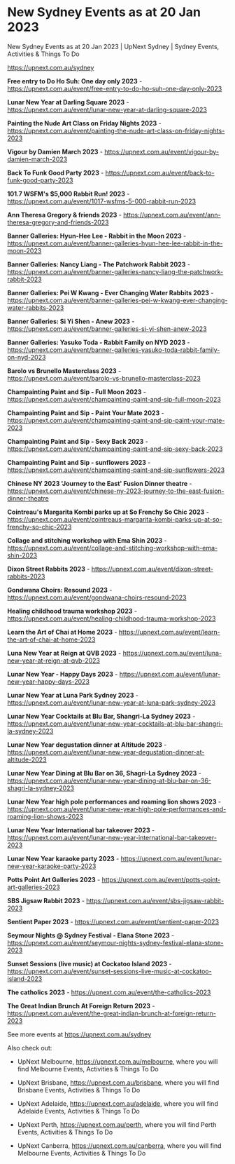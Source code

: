# New Sydney Events as at 20 Jan 2023
New Sydney Events as at 20 Jan 2023 | UpNext Sydney | Sydney Events, Activities &amp; Things To Do

https://upnext.com.au/sydney


**Free entry to Do Ho Suh: One day only 2023** - https://upnext.com.au/event/free-entry-to-do-ho-suh-one-day-only-2023

**Lunar New Year at Darling Square 2023** - https://upnext.com.au/event/lunar-new-year-at-darling-square-2023

**Painting the Nude Art Class on Friday Nights 2023** - https://upnext.com.au/event/painting-the-nude-art-class-on-friday-nights-2023

**Vigour by Damien March 2023** - https://upnext.com.au/event/vigour-by-damien-march-2023

**Back To Funk Good Party 2023** - https://upnext.com.au/event/back-to-funk-good-party-2023

**101.7 WSFM's $5,000 Rabbit Run! 2023** - https://upnext.com.au/event/1017-wsfms-5-000-rabbit-run-2023

**Ann Theresa Gregory & friends 2023** - https://upnext.com.au/event/ann-theresa-gregory-and-friends-2023

**Banner Galleries: Hyun-Hee Lee - Rabbit in the Moon 2023** - https://upnext.com.au/event/banner-galleries-hyun-hee-lee-rabbit-in-the-moon-2023

**Banner Galleries: Nancy Liang - The Patchwork Rabbit 2023** - https://upnext.com.au/event/banner-galleries-nancy-liang-the-patchwork-rabbit-2023

**Banner Galleries: Pei W Kwang - Ever Changing Water Rabbits 2023** - https://upnext.com.au/event/banner-galleries-pei-w-kwang-ever-changing-water-rabbits-2023

**Banner Galleries: Si Yi Shen - Anew 2023** - https://upnext.com.au/event/banner-galleries-si-yi-shen-anew-2023

**Banner Galleries: Yasuko Toda - Rabbit Family on NYD 2023** - https://upnext.com.au/event/banner-galleries-yasuko-toda-rabbit-family-on-nyd-2023

**Barolo vs Brunello Masterclass 2023** - https://upnext.com.au/event/barolo-vs-brunello-masterclass-2023

**Champainting Paint and Sip - Full Moon 2023** - https://upnext.com.au/event/champainting-paint-and-sip-full-moon-2023

**Champainting Paint and Sip - Paint Your Mate 2023** - https://upnext.com.au/event/champainting-paint-and-sip-paint-your-mate-2023

**Champainting Paint and Sip - Sexy Back 2023** - https://upnext.com.au/event/champainting-paint-and-sip-sexy-back-2023

**Champainting Paint and Sip - sunflowers 2023** - https://upnext.com.au/event/champainting-paint-and-sip-sunflowers-2023

**Chinese NY 2023 'Journey to the East' Fusion Dinner theatre** - https://upnext.com.au/event/chinese-ny-2023-journey-to-the-east-fusion-dinner-theatre

**Cointreau's Margarita Kombi parks up at So Frenchy So Chic 2023** - https://upnext.com.au/event/cointreaus-margarita-kombi-parks-up-at-so-frenchy-so-chic-2023

**Collage and stitching workshop with Ema Shin 2023** - https://upnext.com.au/event/collage-and-stitching-workshop-with-ema-shin-2023

**Dixon Street Rabbits 2023** - https://upnext.com.au/event/dixon-street-rabbits-2023

**Gondwana Choirs: Resound 2023** - https://upnext.com.au/event/gondwana-choirs-resound-2023

**Healing childhood trauma workshop 2023** - https://upnext.com.au/event/healing-childhood-trauma-workshop-2023

**Learn the Art of Chai at Home 2023** - https://upnext.com.au/event/learn-the-art-of-chai-at-home-2023

**Luna New Year at Reign at QVB 2023** - https://upnext.com.au/event/luna-new-year-at-reign-at-qvb-2023

**Lunar New Year - Happy Days 2023** - https://upnext.com.au/event/lunar-new-year-happy-days-2023

**Lunar New Year at Luna Park Sydney 2023** - https://upnext.com.au/event/lunar-new-year-at-luna-park-sydney-2023

**Lunar New Year Cocktails at Blu Bar, Shangri-La Sydney 2023** - https://upnext.com.au/event/lunar-new-year-cocktails-at-blu-bar-shangri-la-sydney-2023

**Lunar New Year degustation dinner at Altitude 2023** - https://upnext.com.au/event/lunar-new-year-degustation-dinner-at-altitude-2023

**Lunar New Year Dining at Blu Bar on 36, Shagri-La Sydney 2023** - https://upnext.com.au/event/lunar-new-year-dining-at-blu-bar-on-36-shagri-la-sydney-2023

**Lunar New Year high pole performances and roaming lion shows 2023** - https://upnext.com.au/event/lunar-new-year-high-pole-performances-and-roaming-lion-shows-2023

**Lunar New Year International bar takeover 2023** - https://upnext.com.au/event/lunar-new-year-international-bar-takeover-2023

**Lunar New Year karaoke party 2023** - https://upnext.com.au/event/lunar-new-year-karaoke-party-2023

**Potts Point Art Galleries 2023** - https://upnext.com.au/event/potts-point-art-galleries-2023

**SBS Jigsaw Rabbit 2023** - https://upnext.com.au/event/sbs-jigsaw-rabbit-2023

**Sentient Paper 2023** - https://upnext.com.au/event/sentient-paper-2023

**Seymour Nights @ Sydney Festival - Elana Stone 2023** - https://upnext.com.au/event/seymour-nights-sydney-festival-elana-stone-2023

**Sunset Sessions (live music) at Cockatoo Island 2023** - https://upnext.com.au/event/sunset-sessions-live-music-at-cockatoo-island-2023

**The catholics 2023** - https://upnext.com.au/event/the-catholics-2023

**The Great Indian Brunch At Foreign Return 2023** - https://upnext.com.au/event/the-great-indian-brunch-at-foreign-return-2023



See more events at https://upnext.com.au/sydney


Also check out:

* UpNext Melbourne, https://upnext.com.au/melbourne, where you will find Melbourne Events, Activities & Things To Do

* UpNext Brisbane, https://upnext.com.au/brisbane, where you will find Brisbane Events, Activities & Things To Do

* UpNext Adelaide, https://upnext.com.au/adelaide, where you will find Adelaide Events, Activities & Things To Do

* UpNext Perth, https://upnext.com.au/perth, where you will find Perth Events, Activities & Things To Do

* UpNext Canberra, https://upnext.com.au/canberra, where you will find Melbourne Events, Activities & Things To Do